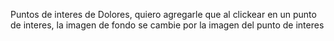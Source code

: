 Puntos de interes de Dolores, quiero agregarle que al clickear en un punto de interes, la imagen de fondo se cambie por la imagen del punto de interes
